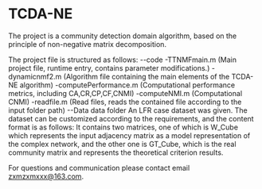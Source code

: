 # TCDA-NE
The project is a community detection domain algorithm, based on the principle of non-negative matrix decomposition.

The project file is structured as follows:
  --code
    -TTNMFmain.m  (Main project file, runtime entry, contains parameter modifications.)
    -dynamicnmf2.m (Algorithm file containing the main elements of the TCDA-NE algorithm)
    -computePerformance.m (Computational performance metrics, including CA,CR,CP,CF,CNMI)
    -computeNMI.m (Computational CNMI)
    -readfile.m (Read files, reads the contained file according to the input folder path)
  --Data
    data folder
    An LFR case dataset was given.
    The dataset can be customized according to the requirements, and the content format is as follows: 
      It contains two matrices, one of which is W_Cube which represents the input adjacency matrix as a model representation of the complex network, and the other one is GT_Cube, which is the real community matrix and represents the theoretical criterion results.

For questions and communication please contact email zxmzxmxxx@163.com.
